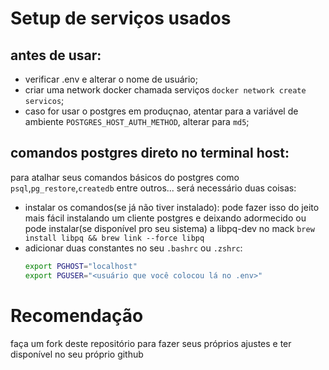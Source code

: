 # Setup de serviços usados

## antes de usar:

- verificar .env e alterar o nome de usuário;
- criar uma network docker chamada serviços `docker network create servicos`;
- caso for usar o postgres em produçnao, atentar para a variável de ambiente `POSTGRES_HOST_AUTH_METHOD`, alterar para `md5`;

## comandos postgres direto no terminal host:

para atalhar seus comandos básicos do postgres como `psql`,`pg_restore`,`createdb` entre outros...
será necessário duas coisas:

- instalar os comandos(se já não tiver instalado):
  pode fazer isso do jeito mais fácil instalando um cliente postgres e deixando adormecido
  ou pode instalar(se disponível pro seu sistema) a libpq-dev
  no mack `brew install libpq && brew link --force libpq`
- adicionar duas constantes no seu `.bashrc` ou `.zshrc`:
  ```bash
  export PGHOST="localhost"
  export PGUSER="<usuário que você colocou lá no .env>"
  ```

# Recomendação

faça um fork deste repositório para fazer seus próprios ajustes e ter disponível no seu próprio github
